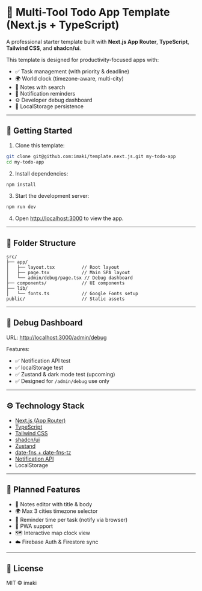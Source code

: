 # 🧠 Multi-Tool Todo App Template (Next.js + TypeScript)

A professional starter template built with **Next.js App Router**, **TypeScript**, **Tailwind CSS**, and **shadcn/ui**.

This template is designed for productivity-focused apps with:

- ✅ Task management (with priority & deadline)
- 🌍 World clock (timezone-aware, multi-city)
- 📝 Notes with search
- 🔔 Notification reminders
- ⚙️ Developer debug dashboard
- 💾 LocalStorage persistence

---

## 🚀 Getting Started

1. Clone this template:

```bash
git clone git@github.com:imaki/template.next.js.git my-todo-app
cd my-todo-app
```

2. Install dependencies:

```bash
npm install
```

3. Start the development server:

```bash
npm run dev
```

4. Open [http://localhost:3000](http://localhost:3000) to view the app.

---

## 📁 Folder Structure

```
src/
├── app/
│   ├── layout.tsx          // Root layout
│   ├── page.tsx            // Main SPA layout
│   └── admin/debug/page.tsx // Debug dashboard
├── components/             // UI components
├── lib/
│   └── fonts.ts            // Google Fonts setup
public/                     // Static assets
```

---

## 🧪 Debug Dashboard

URL: [http://localhost:3000/admin/debug](http://localhost:3000/admin/debug)

Features:

- ✅ Notification API test
- ✅ localStorage test
- ✅ Zustand & dark mode test (upcoming)
- ✅ Designed for `/admin/debug` use only

---

## ⚙️ Technology Stack

- [Next.js (App Router)](https://nextjs.org/docs/app)
- [TypeScript](https://www.typescriptlang.org/)
- [Tailwind CSS](https://tailwindcss.com/)
- [shadcn/ui](https://ui.shadcn.dev/)
- [Zustand](https://github.com/pmndrs/zustand)
- [date-fns + date-fns-tz](https://date-fns.org/)
- [Notification API](https://developer.mozilla.org/en-US/docs/Web/API/Notifications_API)
- LocalStorage

---

## 🔮 Planned Features

- 📝 Notes editor with title & body
- 🌍 Max 3 cities timezone selector
- 🔔 Reminder time per task (notify via browser)
- 📱 PWA support
- 🗺️ Interactive map clock view
- ☁️ Firebase Auth & Firestore sync

---

## 📜 License

MIT © imaki
